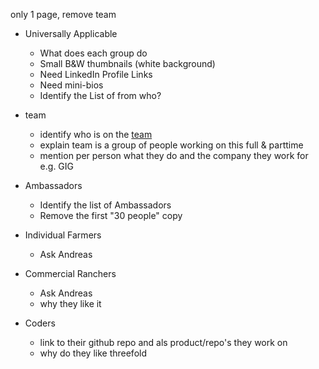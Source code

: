 
only 1 page, remove team

- Universally Applicable
    - What does each group do
    - Small B&W thumbnails (white background)
    - Need LinkedIn Profile Links
    - Need mini-bios
    - Identify the List of from who?

- team
    - identify who is on the [team](https://threefoldtoken.com/team/)
    - explain team is a group of people working on this full & parttime
    - mention per person what they do and the company they work for e.g. GIG 

- Ambassadors
    - Identify the list of Ambassadors
    - Remove the first "30 people" copy

- Individual Farmers
    - Ask Andreas

- Commercial Ranchers
    - Ask Andreas
    - why they like it

- Coders
    - link to their github repo and als product/repo's they work on
    - why do they like threefold 
